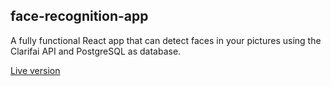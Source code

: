 ## face-recognition-app

A fully functional React app that can detect faces in your pictures using the Clarifai API and PostgreSQL as database.

[Live version](https://facialify-app.herokuapp.com/)